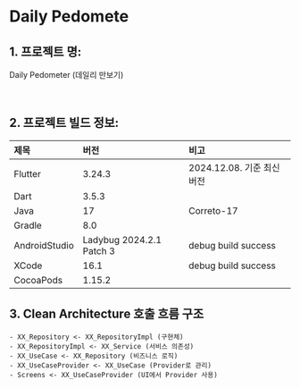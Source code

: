 # Daily Pedomete

## 1. 프로젝트 명: 
Daily Pedometer (데일리 만보기)

<br>

## 2. 프로젝트 빌드 정보:

|제목|버전|비고|
|:---|:---|:---|
|Flutter|3.24.3|2024.12.08. 기준 최신 버전|
|Dart|3.5.3||
|Java|17|Correto-17|
|Gradle|8.0||
|AndroidStudio|Ladybug 2024.2.1 Patch 3|debug build success|
|XCode|16.1|debug build success|
|CocoaPods|1.15.2||

## 3. Clean Architecture 호출 흐름 구조
```
- XX_Repository <- XX_RepositoryImpl (구현체)
- XX_RepositoryImpl <- XX_Service (서비스 의존성)
- XX_UseCase <- XX_Repository (비즈니스 로직)
- XX_UseCaseProvider <- XX_UseCase (Provider로 관리)
- Screens <- XX_UseCaseProvider (UI에서 Provider 사용)
```